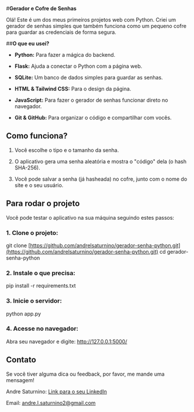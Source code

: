 #**Gerador e Cofre de Senhas**
 
Olá! Este é um dos meus primeiros projetos web com Python. Criei um gerador de senhas simples que também funciona como um pequeno cofre para guardar as credenciais de forma segura.

##**O que eu usei?**
 
+ **Python:** Para fazer a mágica do backend.

+ **Flask:** Ajuda a conectar o Python com a página web.

+ **SQLite:** Um banco de dados simples para guardar as senhas.

+ **HTML & Tailwind CSS:** Para o design da página.

+ **JavaScript:** Para fazer o gerador de senhas funcionar direto no navegador.

+ **Git & GitHub:** Para organizar o código e compartilhar com vocês.

## **Como funciona?**
 
1. Você escolhe o tipo e o tamanho da senha.

2. O aplicativo gera uma senha aleatória e mostra o "código" dela (o hash SHA-256).

3. Você pode salvar a senha (já hasheada) no cofre, junto com o nome do site e o seu usuário.

## **Para rodar o projeto**

Você pode testar o aplicativo na sua máquina seguindo estes passos:

### 1. **Clone o projeto:**

git clone [https://github.com/andrelsaturnino/gerador-senha-python.git](https://github.com/andrelsaturnino/gerador-senha-python.git)
cd gerador-senha-python

### 2. **Instale o que precisa:**

pip install -r requirements.txt

### 3. **Inicie o servidor:**

python app.py

### 4. **Acesse no navegador:**
Abra seu navegador e digite: http://127.0.0.1:5000/

## **Contato**
Se você tiver alguma dica ou feedback, por favor, me mande uma mensagem!

Andre Saturnino: [Link para o seu LinkedIn](https://www.linkedin.com/in/andresaturnino/)

Email: andre.l.saturnino2@gmail.com
